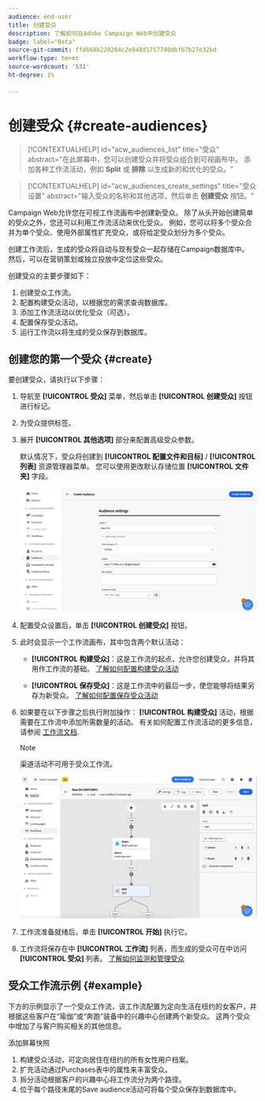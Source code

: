 ```yaml
---
audience: end-user
title: 创建受众
description: 了解如何在Adobe Campaign Web中创建受众
badge: label="Beta"
source-git-commit: ffd668b220284c2e948d1757740dbf67b27e32bd
workflow-type: tm+mt
source-wordcount: '531'
ht-degree: 1%

---
```



# 创建受众 {#create-audiences}

>[!CONTEXTUALHELP]
>id="acw_audiences_list"
>title="受众"
>abstract="在此屏幕中，您可以创建受众并将受众组合到可视画布中。 添加各种工作流活动，例如 **Split** 或 **排除** 以生成新的和优化的受众。"

>[!CONTEXTUALHELP]
>id="acw_audiences_create_settings"
>title="受众设置"
>abstract="输入受众的名称和其他选项，然后单击 **创建受众** 按钮。"

Campaign Web允许您在可视工作流画布中创建新受众。 除了从头开始创建简单的受众之外，您还可以利用工作流活动来优化受众。 例如，您可以将多个受众合并为单个受众、使用外部属性扩充受众，或将给定受众划分为多个受众。

创建工作流后，生成的受众将自动与现有受众一起存储在Campaign数据库中。 然后，可以在营销策划或独立投放中定位这些受众。

创建受众的主要步骤如下：

1. 创建受众工作流。
1. 配置构建受众活动，以根据您的需求查询数据库。
1. 添加工作流活动以优化受众（可选）。
1. 配置保存受众活动。
1. 运行工作流以将生成的受众保存到数据库。


## 创建您的第一个受众 {#create}

要创建受众，请执行以下步骤：

1. 导航至 **[!UICONTROL 受众]** 菜单，然后单击 **[!UICONTROL 创建受众]** 按钮进行标记。
1. 为受众提供标签。
1. 展开 **[!UICONTROL 其他选项]** 部分来配置高级受众参数。

   默认情况下，受众将创建到 **[!UICONTROL 配置文件和目标]** / **[!UICONTROL 列表]** 资源管理器菜单。 您可以使用更改默认存储位置 **[!UICONTROL 文件夹]** 字段。

   ![](assets/audiences-settings.png)

1. 配置受众设置后，单击 **[!UICONTROL 创建受众]** 按钮。

1. 此时会显示一个工作流画布，其中包含两个默认活动：

   * **[!UICONTROL 构建受众]**：这是工作流的起点，允许您创建受众，并将其用作工作流的基础。 [了解如何配置构建受众活动](../workflows/activities/build-audience.md)

   * **[!UICONTROL 保存受众]**：这是工作流中的最后一步，使您能够将结果另存为新受众。 [了解如何配置保存受众活动](../workflows/activities/save-audience.md)

1. 如果要在以下步骤之后执行附加操作： **[!UICONTROL 构建受众]** 活动，根据需要在工作流中添加所需数量的活动。 有关如何配置工作流活动的更多信息，请参阅 [工作流文档](../workflows/activities/about-activities.md).

   >[!NOTE]
   >
   >渠道活动不可用于受众工作流。

   ![](assets/audience-creation-canvas.png)

1. 工作流准备就绪后，单击 **[!UICONTROL 开始]** 执行它。

1. 工作流将保存在中 **[!UICONTROL 工作流]** 列表，而生成的受众可在中访问 **[!UICONTROL 受众]** 列表。 [了解如何监测和管理受众](access-audiences.md)

## 受众工作流示例 {#example}

下方的示例显示了一个受众工作流，该工作流配置为定向生活在纽约的女客户，并根据这些客户在“瑜伽”或“奔跑”装备中的兴趣中心创建两个新受众。 这两个受众中增加了与客户购买相关的其他信息。

添加屏幕快照

1. 构建受众活动，可定向居住在纽约的所有女性用户档案。
1. 扩充活动通过Purchases表中的属性来丰富受众。
1. 拆分活动根据客户的兴趣中心将工作流分为两个路径。
1. 位于每个路径末尾的Save audience活动可将每个受众保存到数据库中。
